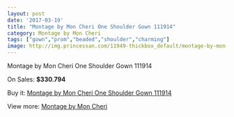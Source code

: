 ```yaml
---
layout: post
date: '2017-03-19'
title: "Montage by Mon Cheri One Shoulder Gown 111914"
category: Montage by Mon Cheri
tags: ["gown","prom","beaded","shoulder","charming"]
image: http://img.princessan.com/11949-thickbox_default/montage-by-mon-cheri-one-shoulder-gown-111914.jpg
---
```

Montage by Mon Cheri One Shoulder Gown 111914

On Sales: **$330.794**
<a href="https://www.princessan.com/en/montage-by-mon-cheri/5593-montage-by-mon-cheri-one-shoulder-gown-111914.html"><amp-img layout="responsive" width="600" height="600" src="//img.princessan.com/11949-thickbox_default/montage-by-mon-cheri-one-shoulder-gown-111914.jpg" alt="Montage by Mon Cheri One Shoulder Gown 111914 0" /></a>
<a href="https://www.princessan.com/en/montage-by-mon-cheri/5593-montage-by-mon-cheri-one-shoulder-gown-111914.html"><amp-img layout="responsive" width="600" height="600" src="//img.princessan.com/11950-thickbox_default/montage-by-mon-cheri-one-shoulder-gown-111914.jpg" alt="Montage by Mon Cheri One Shoulder Gown 111914 1" /></a>

Buy it: [Montage by Mon Cheri One Shoulder Gown 111914](https://www.princessan.com/en/montage-by-mon-cheri/5593-montage-by-mon-cheri-one-shoulder-gown-111914.html "Montage by Mon Cheri One Shoulder Gown 111914")

View more: [Montage by Mon Cheri](https://www.princessan.com/en/45-montage-by-mon-cheri "Montage by Mon Cheri")